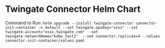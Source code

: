 # Twingate Connector Helm Chart

Command to Run:
```helm upgrade --install twingate-connector connector-init-container -n default --set twingate.apiKey="xxxx" --set twingate.account="xxxx.twingate.com" --set twingate.networkName="kube_test2"  --set connector.replicas=4 --values connector-init-container/values.yaml```